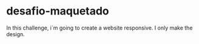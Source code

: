 # desafio-maquetado 
In this challenge, i´m going to create a website responsive. I only make the design. 
